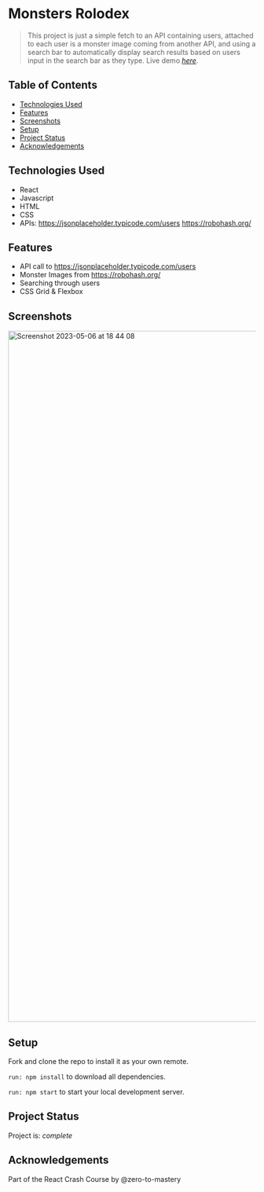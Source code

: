 # Monsters Rolodex
> This project is just a simple fetch to an API containing users, attached to each user is a monster image coming from another API, and using a search bar to automatically display search results based on users input in the search bar as they type.
> Live demo [_here_]([https://www.example.com](https://saidam90.github.io/monsters-rolodex/)).

## Table of Contents
* [Technologies Used](#technologies-used)
* [Features](#features)
* [Screenshots](#screenshots)
* [Setup](#setup)
* [Project Status](#project-status)
* [Acknowledgements](#acknowledgements)


## Technologies Used
- React
- Javascript
- HTML
- CSS
- APIs:
https://jsonplaceholder.typicode.com/users
https://robohash.org/

## Features
- API call to https://jsonplaceholder.typicode.com/users
- Monster Images from https://robohash.org/
- Searching through users
- CSS Grid & Flexbox


## Screenshots
<img width="1407" alt="Screenshot 2023-05-06 at 18 44 08" src="https://user-images.githubusercontent.com/74564476/236631110-101ba286-3336-40ac-8af1-7494beaf07da.png">


## Setup
Fork and clone the repo to install it as your own remote.

`run: npm install` to download all dependencies.

`run: npm start` to start your local development server.


## Project Status
Project is: _complete_


## Acknowledgements
Part of the React Crash Course by @zero-to-mastery

